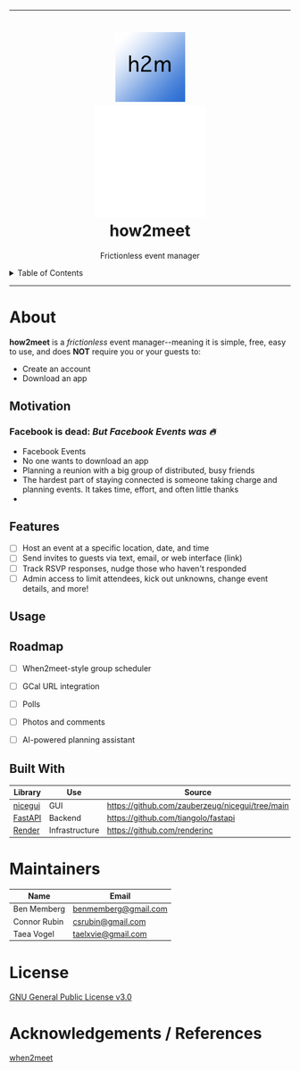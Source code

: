 
---
<h1 align="center">
    <img src="assets/h2m-logo.png" alt="Logo" width="125" height="125">
    <br>
    <img src="assets/company-logo.png" alt="CompanyLogo" width="200">
    <br>
    how2meet
</h1>

<p align="center">
    Frictionless event manager
    <br/>
</p>

<details>
<summary>Table of Contents</summary>

- [About](#about)
    - [Description](#description)
    - [Motivation](#motivation)
    - [Features](#features)
    - [Roadmap](#roadmap)
    - [Built With](#built-with)
- [Getting Started](#getting-started)
  - [Tutorial](#tutorial)
  - [Screenshots](#screenshots)
- [Roadmap](#roadmap)
- [Maintainers](#maintainers)
- [License](#license)
- [Acknowledgements](#acknowledgements)

</details>

---

# About

**how2meet** is a *frictionless* event manager--meaning it is simple, free, easy to use, and does **NOT** require you or your guests to:
- Create an account
- Download an app

## Motivation

### __Facebook is dead:__ _But Facebook Events was :fire:_
- Facebook Events
- No one wants to download an app
- Planning a reunion with a big group of distributed, busy friends
- The hardest part of staying connected is someone taking charge and planning events. It takes time, effort, and often little thanks
-

## Features
- [ ] Host an event at a specific location, date, and time
- [ ] Send invites to guests via text, email, or web interface (link)
- [ ] Track RSVP responses, nudge those who haven't responded
- [ ] Admin access to limit attendees, kick out unknowns, change event details, and more!

## Usage


## Roadmap
- [ ] When2meet-style group scheduler
- [ ] GCal URL integration
- [ ] Polls
- [ ] Photos and comments
- [ ] AI-powered planning assistant


## Built With
| Library                                 | Use            | Source                                          |
|-----------------------------------------|----------------|-------------------------------------------------|
| [nicegui](https://nicegui.io)           | GUI            | https://github.com/zauberzeug/nicegui/tree/main |
| [FastAPI](https://fastapi.tiangolo.com) | Backend        | https://github.com/tiangolo/fastapi             |
| [Render](https://render.com)            | Infrastructure | https://github.com/renderinc                    |

# Maintainers
| Name         | Email                |
|--------------|----------------------|
| Ben Memberg  | benmemberg@gmail.com |
| Connor Rubin | csrubin@gmail.com    |
| Taea Vogel   | taelxvie@gmail.com   |

# License
[GNU General Public License v3.0](https://choosealicense.com/licenses/gpl-3.0/)

# Acknowledgements / References

[when2meet](https://www.when2meet.com)
